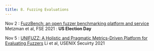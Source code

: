 ```yaml
---
title: 8. Fuzzing Evaluations
---
```


Nov 2
: [FuzzBench: an open fuzzer benchmarking platform and service](https://dl.acm.org/doi/abs/10.1145/3468264.3473932) Metzman et al, FSE 2021
: **US Election Day**

Nov 5
: [UNIFUZZ: A Holistic and Pragmatic Metrics-Driven Platform for Evaluating Fuzzers](https://www.usenix.org/conference/usenixsecurity21/presentation/li-yuwei) Li et al, USENIX Secuirty 2021
